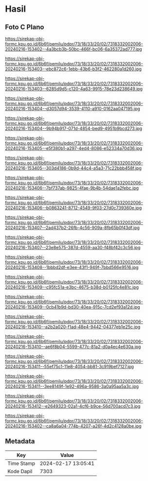# Hasil

## Foto C Plano

https://sirekap-obj-formc.kpu.go.id/6b6f/pemilu/pdpr/73/18/33/20/02/7318332002006-20240216-153402--4a3bcb3b-50bc-466f-bc06-6a35372ad777.jpg

https://sirekap-obj-formc.kpu.go.id/6b6f/pemilu/pdpr/73/18/33/20/02/7318332002006-20240216-153403--ebc872c6-1ebb-43b6-b3f2-462280a1d260.jpg

https://sirekap-obj-formc.kpu.go.id/6b6f/pemilu/pdpr/73/18/33/20/02/7318332002006-20240216-153403--6285d9d5-c120-4a63-9915-78e23d238649.jpg

https://sirekap-obj-formc.kpu.go.id/6b6f/pemilu/pdpr/73/18/33/20/02/7318332002006-20240216-153404--d3057d94-3539-4110-a910-0162aa047195.jpg

https://sirekap-obj-formc.kpu.go.id/6b6f/pemilu/pdpr/73/18/33/20/02/7318332002006-20240216-153404--9b94b917-071d-4854-bed9-4951b9bcd273.jpg

https://sirekap-obj-formc.kpu.go.id/6b6f/pemilu/pdpr/73/18/33/20/02/7318332002006-20240216-153405--e5f380b1-a297-4ed4-8086-e52334a70d36.jpg

https://sirekap-obj-formc.kpu.go.id/6b6f/pemilu/pdpr/73/18/33/20/02/7318332002006-20240216-153405--303d4186-0b9d-44c4-a5a3-71c22bbb458f.jpg

https://sirekap-obj-formc.kpu.go.id/6b6f/pemilu/pdpr/73/18/33/20/02/7318332002006-20240216-153406--7bf737ab-9825-4fae-9b4b-54dae1a2febc.jpg

https://sirekap-obj-formc.kpu.go.id/6b6f/pemilu/pdpr/73/18/33/20/02/7318332002006-20240216-153406--b0863241-8712-4549-9f03-27d0c739360e.jpg

https://sirekap-obj-formc.kpu.go.id/6b6f/pemilu/pdpr/73/18/33/20/02/7318332002006-20240216-153407--2ad437b2-26fb-4c56-909a-8fb65b0f43df.jpg

https://sirekap-obj-formc.kpu.go.id/6b6f/pemilu/pdpr/73/18/33/20/02/7318332002006-20240216-153407--23e8e575-387d-4559-aa30-f48bf42c3c56.jpg

https://sirekap-obj-formc.kpu.go.id/6b6f/pemilu/pdpr/73/18/33/20/02/7318332002006-20240216-153408--1bbbd2df-e3ee-43f1-949f-7bbd566e9516.jpg

https://sirekap-obj-formc.kpu.go.id/6b6f/pemilu/pdpr/73/18/33/20/02/7318332002006-20240216-153409--c95fc51a-e3bc-4675-b38d-b0125fc4e81c.jpg

https://sirekap-obj-formc.kpu.go.id/6b6f/pemilu/pdpr/73/18/33/20/02/7318332002006-20240216-153409--0cb41b9d-bd30-40ea-915c-7cd2ef93a12d.jpg

https://sirekap-obj-formc.kpu.go.id/6b6f/pemilu/pdpr/73/18/33/20/02/7318332002006-20240216-153410--a2b2a020-f1ad-48e4-9442-04377eb1e25c.jpg

https://sirekap-obj-formc.kpu.go.id/6b6f/pemilu/pdpr/73/18/33/20/02/7318332002006-20240216-153410--ae6f8b04-5599-477c-81a2-d0a4ec4e630a.jpg

https://sirekap-obj-formc.kpu.go.id/6b6f/pemilu/pdpr/73/18/33/20/02/7318332002006-20240216-153411--55ef75c1-11e8-4054-bb81-3c919bef7127.jpg

https://sirekap-obj-formc.kpu.go.id/6b6f/pemilu/pdpr/73/18/33/20/02/7318332002006-20240216-153411--3ee8149f-1e92-496a-9586-3a0a95aa5a3c.jpg

https://sirekap-obj-formc.kpu.go.id/6b6f/pemilu/pdpr/73/18/33/20/02/7318332002006-20240216-153412--e2649323-02a1-4cf6-b9ce-56d700acd7c3.jpg

https://sirekap-obj-formc.kpu.go.id/6b6f/pemilu/pdpr/73/18/33/20/02/7318332002006-20240216-153402--ca8a6a04-774b-4207-a26f-4d2c4128a0be.jpg


## Metadata

| Key        | Value               |
| ---------- | ------------------- |
| Time Stamp | 2024-02-17 13:05:41 |
| Kode Dapil | 7303                |



